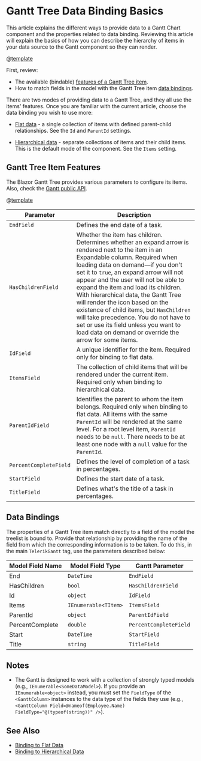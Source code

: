 
# Gantt Tree Data Binding Basics

This article explains the different ways to provide data to a Gantt Chart component and the properties related to data binding. Reviewing this article will explain the basics of how you can describe the hierarchy of items in your data source to the Gantt component so they can render.

@[template](/_contentTemplates/common/general-info.md#valuebind-vs-databind-link)

First, review:

* The available (bindable) [features of a Gantt Tree item](#gantt-tree-item-features).
* How to match fields in the model with the Gantt Tree item [data bindings](#data-bindings).

There are two modes of providing data to a Gantt Tree, and they all use the items' features. Once you are familiar with the current article, choose the data binding you wish to use more:

* [Flat data](slug:gantt-data-binding-flat-data) - a single collection of items with defined parent-child relationships. See the `Id` and `ParentId` settings.

* [Hierarchical data](slug:gantt-data-binding-hierarchical-data) - separate collections of items and their child items. This is the default mode of the component. See the `Items` setting.

## Gantt Tree Item Features

The Blazor Gantt Tree provides various parameters to configure its items. Also, check the [Gantt public API](slug:Telerik.Blazor.Components.TelerikGantt-1).

@[template](/_contentTemplates/common/parameters-table-styles.md#table-layout)

| Parameter | Description |
| --- | --- |
| `EndField` | Defines the end date of a task. |
| `HasChildrenField` | Whether the item has children. Determines whether an expand arrow is rendered next to the item in an Expandable column. Required when loading data on demand—if you don't set it to `true`, an expand arrow will not appear and the user will not be able to expand the item and load its children. With hierarchical data, the Gantt Tree will render the icon based on the existence of child items, but `HasChildren` will take precedence. You do not have to set or use its field unless you want to load data on demand or override the arrow for some items. |
| `IdField` | A unique identifier for the item. Required only for binding to flat data. |
| `ItemsField` | The collection of child items that will be rendered under the current item. Required only when binding to hierarchical data. |
| `ParentIdField` | Identifies the parent to whom the item belongs. Required only when binding to flat data. All items with the same `ParentId` will be rendered at the same level. For a root level item, `ParentId` needs to be `null`. There needs to be at least one node with a `null` value for the `ParentId`. |
| `PercentCompleteField` | Defines the level of completion of a task in percentages. |
| `StartField` | Defines the start date of a task. |
| `TitleField` | Defines what's the title of a task in percentages. |

## Data Bindings

The properties of a Gantt Tree item match directly to a field of the model the treelist is bound to. Provide that relationship by providing the name of the field from which the corresponding information is to be taken. To do this, in the main `TelerikGantt` tag, use the parameters described below:

| Model Field Name | Model Field Type | Gantt Parameter |
| --- | --- | --- |
| End | `DateTime` | `EndField` |
| HasChildren | `bool` | `HasChildrenField` |
| Id | `object` | `IdField`|
| Items | `IEnumerable<TItem>` | `ItemsField` |
| ParentId | `object` | `ParentIdField` |
| PercentComplete | `double` | `PercentCompleteField` |
| Start | `DateTime` | `StartField` |
| Title | `string` | `TitleField` |

## Notes

* The Gantt is designed to work with a collection of strongly typed models (e.g., `IEnumerable<SomeDataModel>`). If you provide an `IEnumerable<object>` instead, you must set the `FieldType` of the `<GanttColumn>` instances to the data type of the fields they use (e.g., `<GanttColumn Field=@nameof(Employee.Name) FieldType="@(typeof(string))" />`).

## See Also

* [Binding to Flat Data](slug:gantt-data-binding-flat-data)
* [Binding to Hierarchical Data](slug:gantt-data-binding-hierarchical-data)

